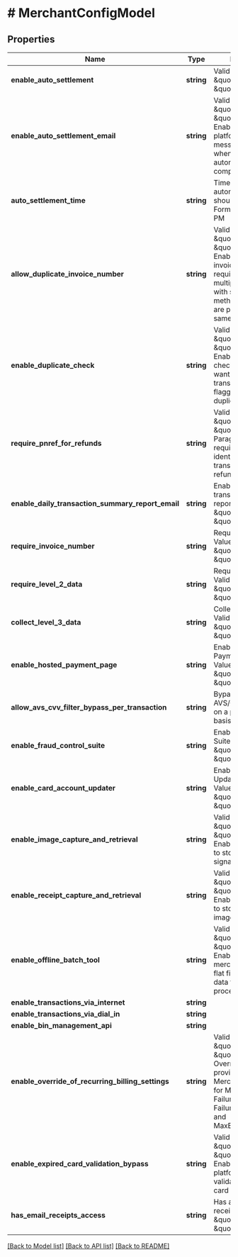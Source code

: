 # # MerchantConfigModel

## Properties

Name | Type | Description | Notes
------------ | ------------- | ------------- | -------------
**enable_auto_settlement** | **string** | Valid Values \&quot;T\&quot; or \&quot;F\&quot; | [optional]
**enable_auto_settlement_email** | **string** | Valid Values \&quot;T\&quot; or \&quot;F\&quot;. Enable (T) Paragon platform to send message to merchant when batch settled automatically is complete. | [optional]
**auto_settlement_time** | **string** | Time in which automatic settlement should run. 24 Hour Format, Ex: 17 &#x3D; 5:00 PM | [optional]
**allow_duplicate_invoice_number** | **string** | Valid Values \&quot;T\&quot; or \&quot;F\&quot;. Enable (T) new invoice number to be required when multiple transactions with same payment method and amount are processed for the same time period. | [optional]
**enable_duplicate_check** | **string** | Valid Values \&quot;T\&quot; or \&quot;F\&quot;,  Set Enable duplicate check to &#39;T&#39; if you want duplicate transactions to be flagged as duplicates. | [optional]
**require_pnref_for_refunds** | **string** | Valid Values \&quot;T\&quot; or \&quot;F\&quot;. Paragon platform requires(T) unique identifier for original transaction to allow refunds or credits | [optional]
**enable_daily_transaction_summary_report_email** | **string** | Enable daily transaction summary report: Valid Values: \&quot;T\&quot; or \&quot;F\&quot; | [optional]
**require_invoice_number** | **string** | Require Invoice: Valid Values: \&quot;T\&quot; or \&quot;F\&quot; | [optional]
**require_level_2_data** | **string** | Require Level 2 data: Valid Values: \&quot;T\&quot; or \&quot;F\&quot; | [optional]
**collect_level_3_data** | **string** | Collect Level 3 data: Valid Values: \&quot;T\&quot; or \&quot;F\&quot; | [optional]
**enable_hosted_payment_page** | **string** | Enable Hosted Payments Page: Valid Values: \&quot;T\&quot; or \&quot;F\&quot; | [optional]
**allow_avs_cvv_filter_bypass_per_transaction** | **string** | Bypass (True) AVS/CVV verification on a per transaction basis | [optional]
**enable_fraud_control_suite** | **string** | Enable Fraud Control Suite: Valid Values: \&quot;T\&quot; or \&quot;F\&quot; | [optional]
**enable_card_account_updater** | **string** | Enable Card Account Updater: Valid Values: \&quot;T\&quot; or \&quot;F\&quot; | [optional]
**enable_image_capture_and_retrieval** | **string** | Valid Values \&quot;T\&quot; or \&quot;F\&quot;. Enable (T) merchant to store store signatures. | [optional]
**enable_receipt_capture_and_retrieval** | **string** | Valid Values \&quot;T\&quot; or \&quot;F\&quot;. Enable (T) merchant to store receipt images. | [optional]
**enable_offline_batch_tool** | **string** | Valid Values \&quot;T\&quot; or \&quot;F\&quot;. Enable (T), allows the merchant to upload a flat file of transaction data for offline processing. | [optional]
**enable_transactions_via_internet** | **string** |  | [optional]
**enable_transactions_via_dial_in** | **string** |  | [optional]
**enable_bin_management_api** | **string** |  | [optional]
**enable_override_of_recurring_billing_settings** | **string** | Valid Values \&quot;T\&quot; or \&quot;F\&quot;. Override (T) values provided by Merchant or API User for MaxFailure, FailureInterval, FailureResultCode and MaxBillingCycleRetry. | [optional]
**enable_expired_card_validation_bypass** | **string** | Valid Values \&quot;T\&quot; or \&quot;F\&quot;. Enable (T) Paragon platform to bypass validation of credit card expiration date. | [optional]
**has_email_receipts_access** | **string** | Has access to email receipts: Valid Values \&quot;T\&quot; or \&quot;F\&quot; | [optional]

[[Back to Model list]](../../README.md#models) [[Back to API list]](../../README.md#endpoints) [[Back to README]](../../README.md)
